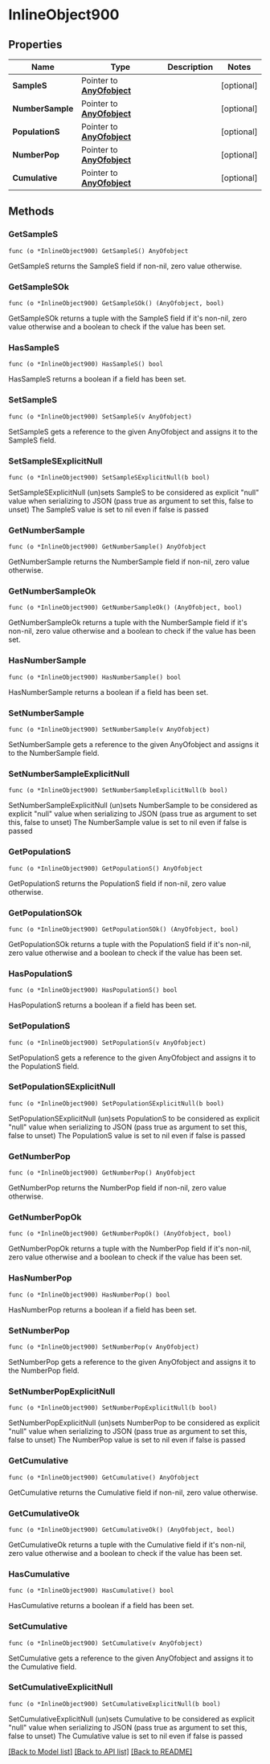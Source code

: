 # InlineObject900

## Properties

Name | Type | Description | Notes
------------ | ------------- | ------------- | -------------
**SampleS** | Pointer to [**AnyOfobject**](anyOf&lt;object&gt;.md) |  | [optional] 
**NumberSample** | Pointer to [**AnyOfobject**](anyOf&lt;object&gt;.md) |  | [optional] 
**PopulationS** | Pointer to [**AnyOfobject**](anyOf&lt;object&gt;.md) |  | [optional] 
**NumberPop** | Pointer to [**AnyOfobject**](anyOf&lt;object&gt;.md) |  | [optional] 
**Cumulative** | Pointer to [**AnyOfobject**](anyOf&lt;object&gt;.md) |  | [optional] 

## Methods

### GetSampleS

`func (o *InlineObject900) GetSampleS() AnyOfobject`

GetSampleS returns the SampleS field if non-nil, zero value otherwise.

### GetSampleSOk

`func (o *InlineObject900) GetSampleSOk() (AnyOfobject, bool)`

GetSampleSOk returns a tuple with the SampleS field if it's non-nil, zero value otherwise
and a boolean to check if the value has been set.

### HasSampleS

`func (o *InlineObject900) HasSampleS() bool`

HasSampleS returns a boolean if a field has been set.

### SetSampleS

`func (o *InlineObject900) SetSampleS(v AnyOfobject)`

SetSampleS gets a reference to the given AnyOfobject and assigns it to the SampleS field.

### SetSampleSExplicitNull

`func (o *InlineObject900) SetSampleSExplicitNull(b bool)`

SetSampleSExplicitNull (un)sets SampleS to be considered as explicit "null" value
when serializing to JSON (pass true as argument to set this, false to unset)
The SampleS value is set to nil even if false is passed
### GetNumberSample

`func (o *InlineObject900) GetNumberSample() AnyOfobject`

GetNumberSample returns the NumberSample field if non-nil, zero value otherwise.

### GetNumberSampleOk

`func (o *InlineObject900) GetNumberSampleOk() (AnyOfobject, bool)`

GetNumberSampleOk returns a tuple with the NumberSample field if it's non-nil, zero value otherwise
and a boolean to check if the value has been set.

### HasNumberSample

`func (o *InlineObject900) HasNumberSample() bool`

HasNumberSample returns a boolean if a field has been set.

### SetNumberSample

`func (o *InlineObject900) SetNumberSample(v AnyOfobject)`

SetNumberSample gets a reference to the given AnyOfobject and assigns it to the NumberSample field.

### SetNumberSampleExplicitNull

`func (o *InlineObject900) SetNumberSampleExplicitNull(b bool)`

SetNumberSampleExplicitNull (un)sets NumberSample to be considered as explicit "null" value
when serializing to JSON (pass true as argument to set this, false to unset)
The NumberSample value is set to nil even if false is passed
### GetPopulationS

`func (o *InlineObject900) GetPopulationS() AnyOfobject`

GetPopulationS returns the PopulationS field if non-nil, zero value otherwise.

### GetPopulationSOk

`func (o *InlineObject900) GetPopulationSOk() (AnyOfobject, bool)`

GetPopulationSOk returns a tuple with the PopulationS field if it's non-nil, zero value otherwise
and a boolean to check if the value has been set.

### HasPopulationS

`func (o *InlineObject900) HasPopulationS() bool`

HasPopulationS returns a boolean if a field has been set.

### SetPopulationS

`func (o *InlineObject900) SetPopulationS(v AnyOfobject)`

SetPopulationS gets a reference to the given AnyOfobject and assigns it to the PopulationS field.

### SetPopulationSExplicitNull

`func (o *InlineObject900) SetPopulationSExplicitNull(b bool)`

SetPopulationSExplicitNull (un)sets PopulationS to be considered as explicit "null" value
when serializing to JSON (pass true as argument to set this, false to unset)
The PopulationS value is set to nil even if false is passed
### GetNumberPop

`func (o *InlineObject900) GetNumberPop() AnyOfobject`

GetNumberPop returns the NumberPop field if non-nil, zero value otherwise.

### GetNumberPopOk

`func (o *InlineObject900) GetNumberPopOk() (AnyOfobject, bool)`

GetNumberPopOk returns a tuple with the NumberPop field if it's non-nil, zero value otherwise
and a boolean to check if the value has been set.

### HasNumberPop

`func (o *InlineObject900) HasNumberPop() bool`

HasNumberPop returns a boolean if a field has been set.

### SetNumberPop

`func (o *InlineObject900) SetNumberPop(v AnyOfobject)`

SetNumberPop gets a reference to the given AnyOfobject and assigns it to the NumberPop field.

### SetNumberPopExplicitNull

`func (o *InlineObject900) SetNumberPopExplicitNull(b bool)`

SetNumberPopExplicitNull (un)sets NumberPop to be considered as explicit "null" value
when serializing to JSON (pass true as argument to set this, false to unset)
The NumberPop value is set to nil even if false is passed
### GetCumulative

`func (o *InlineObject900) GetCumulative() AnyOfobject`

GetCumulative returns the Cumulative field if non-nil, zero value otherwise.

### GetCumulativeOk

`func (o *InlineObject900) GetCumulativeOk() (AnyOfobject, bool)`

GetCumulativeOk returns a tuple with the Cumulative field if it's non-nil, zero value otherwise
and a boolean to check if the value has been set.

### HasCumulative

`func (o *InlineObject900) HasCumulative() bool`

HasCumulative returns a boolean if a field has been set.

### SetCumulative

`func (o *InlineObject900) SetCumulative(v AnyOfobject)`

SetCumulative gets a reference to the given AnyOfobject and assigns it to the Cumulative field.

### SetCumulativeExplicitNull

`func (o *InlineObject900) SetCumulativeExplicitNull(b bool)`

SetCumulativeExplicitNull (un)sets Cumulative to be considered as explicit "null" value
when serializing to JSON (pass true as argument to set this, false to unset)
The Cumulative value is set to nil even if false is passed

[[Back to Model list]](../README.md#documentation-for-models) [[Back to API list]](../README.md#documentation-for-api-endpoints) [[Back to README]](../README.md)


